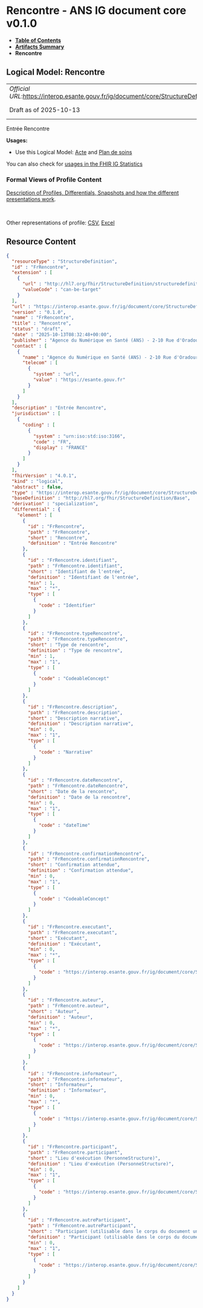 # Rencontre - ANS IG document core v0.1.0

* [**Table of Contents**](toc.md)
* [**Artifacts Summary**](artifacts.md)
* **Rencontre**

## Logical Model: Rencontre 

| | |
| :--- | :--- |
| *Official URL*:https://interop.esante.gouv.fr/ig/document/core/StructureDefinition/FrRencontre | *Version*:0.1.0 |
| Draft as of 2025-10-13 | *Computable Name*:FrRencontre |

 
Entrée Rencontre 

**Usages:**

* Use this Logical Model: [Acte](StructureDefinition-FrActe.md) and [Plan de soins](StructureDefinition-FrPlanSoins.md)

You can also check for [usages in the FHIR IG Statistics](https://packages2.fhir.org/xig/ans.document.fr.core|current/StructureDefinition/FrRencontre)

### Formal Views of Profile Content

 [Description of Profiles, Differentials, Snapshots and how the different presentations work](http://build.fhir.org/ig/FHIR/ig-guidance/readingIgs.html#structure-definitions). 

 

Other representations of profile: [CSV](StructureDefinition-FrRencontre.csv), [Excel](StructureDefinition-FrRencontre.xlsx) 



## Resource Content

```json
{
  "resourceType" : "StructureDefinition",
  "id" : "FrRencontre",
  "extension" : [
    {
      "url" : "http://hl7.org/fhir/StructureDefinition/structuredefinition-type-characteristics",
      "valueCode" : "can-be-target"
    }
  ],
  "url" : "https://interop.esante.gouv.fr/ig/document/core/StructureDefinition/FrRencontre",
  "version" : "0.1.0",
  "name" : "FrRencontre",
  "title" : "Rencontre",
  "status" : "draft",
  "date" : "2025-10-13T08:32:48+00:00",
  "publisher" : "Agence du Numérique en Santé (ANS) - 2-10 Rue d'Oradour-sur-Glane, 75015 Paris",
  "contact" : [
    {
      "name" : "Agence du Numérique en Santé (ANS) - 2-10 Rue d'Oradour-sur-Glane, 75015 Paris",
      "telecom" : [
        {
          "system" : "url",
          "value" : "https://esante.gouv.fr"
        }
      ]
    }
  ],
  "description" : "Entrée Rencontre",
  "jurisdiction" : [
    {
      "coding" : [
        {
          "system" : "urn:iso:std:iso:3166",
          "code" : "FR",
          "display" : "FRANCE"
        }
      ]
    }
  ],
  "fhirVersion" : "4.0.1",
  "kind" : "logical",
  "abstract" : false,
  "type" : "https://interop.esante.gouv.fr/ig/document/core/StructureDefinition/FrRencontre",
  "baseDefinition" : "http://hl7.org/fhir/StructureDefinition/Base",
  "derivation" : "specialization",
  "differential" : {
    "element" : [
      {
        "id" : "FrRencontre",
        "path" : "FrRencontre",
        "short" : "Rencontre",
        "definition" : "Entrée Rencontre"
      },
      {
        "id" : "FrRencontre.identifiant",
        "path" : "FrRencontre.identifiant",
        "short" : "Identifiant de l'entrée",
        "definition" : "Identifiant de l'entrée",
        "min" : 1,
        "max" : "*",
        "type" : [
          {
            "code" : "Identifier"
          }
        ]
      },
      {
        "id" : "FrRencontre.typeRencontre",
        "path" : "FrRencontre.typeRencontre",
        "short" : "Type de rencontre",
        "definition" : "Type de rencontre",
        "min" : 1,
        "max" : "1",
        "type" : [
          {
            "code" : "CodeableConcept"
          }
        ]
      },
      {
        "id" : "FrRencontre.description",
        "path" : "FrRencontre.description",
        "short" : "Description narrative",
        "definition" : "Description narrative",
        "min" : 0,
        "max" : "1",
        "type" : [
          {
            "code" : "Narrative"
          }
        ]
      },
      {
        "id" : "FrRencontre.dateRencontre",
        "path" : "FrRencontre.dateRencontre",
        "short" : "Date de la rencontre",
        "definition" : "Date de la rencontre",
        "min" : 0,
        "max" : "1",
        "type" : [
          {
            "code" : "dateTime"
          }
        ]
      },
      {
        "id" : "FrRencontre.confirmationRencontre",
        "path" : "FrRencontre.confirmationRencontre",
        "short" : "Confirmation attendue",
        "definition" : "Confirmation attendue",
        "min" : 0,
        "max" : "1",
        "type" : [
          {
            "code" : "CodeableConcept"
          }
        ]
      },
      {
        "id" : "FrRencontre.executant",
        "path" : "FrRencontre.executant",
        "short" : "Exécutant",
        "definition" : "Exécutant",
        "min" : 0,
        "max" : "*",
        "type" : [
          {
            "code" : "https://interop.esante.gouv.fr/ig/document/core/StructureDefinition/PersonneStructure"
          }
        ]
      },
      {
        "id" : "FrRencontre.auteur",
        "path" : "FrRencontre.auteur",
        "short" : "Auteur",
        "definition" : "Auteur",
        "min" : 0,
        "max" : "*",
        "type" : [
          {
            "code" : "https://interop.esante.gouv.fr/ig/document/core/StructureDefinition/Auteur"
          }
        ]
      },
      {
        "id" : "FrRencontre.informateur",
        "path" : "FrRencontre.informateur",
        "short" : "Informateur",
        "definition" : "Informateur",
        "min" : 0,
        "max" : "*",
        "type" : [
          {
            "code" : "https://interop.esante.gouv.fr/ig/document/core/StructureDefinition/Informateur"
          }
        ]
      },
      {
        "id" : "FrRencontre.participant",
        "path" : "FrRencontre.participant",
        "short" : "Lieu d'exécution (PersonneStructure)",
        "definition" : "Lieu d'exécution (PersonneStructure)",
        "min" : 0,
        "max" : "1",
        "type" : [
          {
            "code" : "https://interop.esante.gouv.fr/ig/document/core/StructureDefinition/FrParticipantCorps"
          }
        ]
      },
      {
        "id" : "FrRencontre.autreParticipant",
        "path" : "FrRencontre.autreParticipant",
        "short" : "Participant (utilisable dans le corps du document uniquement)",
        "definition" : "Participant (utilisable dans le corps du document uniquement)",
        "min" : 0,
        "max" : "1",
        "type" : [
          {
            "code" : "https://interop.esante.gouv.fr/ig/document/core/StructureDefinition/FrParticipantCorps"
          }
        ]
      }
    ]
  }
}

```
